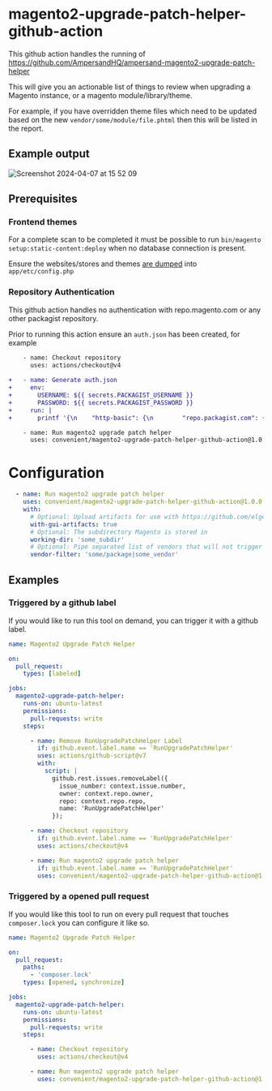 # magento2-upgrade-patch-helper-github-action

This github action handles the running of https://github.com/AmpersandHQ/ampersand-magento2-upgrade-patch-helper

This will give you an actionable list of things to review when upgrading a Magento instance, or a magento module/library/theme. 

For example, if you have overridden theme files which need to be updated based on the new `vendor/some/module/file.phtml` then this will be listed in the report.

## Example output

![Screenshot 2024-04-07 at 15 52 09](https://github.com/convenient/magento2-upgrade-patch-helper-github-action/assets/600190/c8a44603-a8d3-4e18-acad-63cc9c6ded43)

## Prerequisites

### Frontend themes 

For a complete scan to be completed it must be possible to run `bin/magento setup:static-content:deploy` when no database connection is present. 

Ensure the websites/stores and themes [are dumped](https://experienceleague.adobe.com/en/docs/commerce-operations/configuration-guide/cli/configuration-management/export-configuration) into `app/etc/config.php` 

### Repository Authentication

This github action handles no authentication with repo.magento.com or any other packagist repository.

Prior to running this action ensure an `auth.json` has been created, for example

```diff
    - name: Checkout repository
      uses: actions/checkout@v4
    
+   - name: Generate auth.json
+     env:
+       USERNAME: ${{ secrets.PACKAGIST_USERNAME }}
+       PASSWORD: ${{ secrets.PACKAGIST_PASSWORD }}
+     run: |
+       printf '{\n    "http-basic": {\n        "repo.packagist.com": {\n            "username": "${USERNAME}",\n            "password": "${PASSWORD}"\n        }\n    }\n}' > auth.json

    - name: Run magento2 upgrade patch helper
      uses: convenient/magento2-upgrade-patch-helper-github-action@1.0.0
```

# Configuration

```yml
  - name: Run magento2 upgrade patch helper
    uses: convenient/magento2-upgrade-patch-helper-github-action@1.0.0
    with:
      # Optional: Upload artifacts for use with https://github.com/elgentos/magento2-upgrade-gui
      with-gui-artifacts: true
      # Optional: The subdirectory Magento is stored in                  
      working-dir: 'some_subdir'                
      # Optional: Pipe separated list of vendors that will not trigger the tool
      vendor-filter: 'some/package|some_vendor' 
```

## Examples

### Triggered by a github label

If you would like to run this tool on demand, you can trigger it with a github label.

```yml
name: Magento2 Upgrade Patch Helper

on:
  pull_request:
    types: [labeled]

jobs:
  magento2-upgrade-patch-helper:
    runs-on: ubuntu-latest
    permissions:
      pull-requests: write
    steps:

      - name: Remove RunUpgradePatchHelper Label
        if: github.event.label.name == 'RunUpgradePatchHelper'
        uses: actions/github-script@v7
        with:
          script: |
            github.rest.issues.removeLabel({
              issue_number: context.issue.number,
              owner: context.repo.owner,
              repo: context.repo.repo,
              name: 'RunUpgradePatchHelper'
            });

      - name: Checkout repository
        if: github.event.label.name == 'RunUpgradePatchHelper'
        uses: actions/checkout@v4

      - name: Run magento2 upgrade patch helper
        if: github.event.label.name == 'RunUpgradePatchHelper'
        uses: convenient/magento2-upgrade-patch-helper-github-action@1.0.0
```

### Triggered by a opened pull request

If you would like this tool to run on every pull request that touches `composer.lock` you can configure it like so.

```yml
name: Magento2 Upgrade Patch Helper

on:
  pull_request:
    paths:
      - 'composer.lock'
    types: [opened, synchronize]

jobs:
  magento2-upgrade-patch-helper:
    runs-on: ubuntu-latest
    permissions:
      pull-requests: write
    steps:

      - name: Checkout repository
        uses: actions/checkout@v4

      - name: Run magento2 upgrade patch helper
        uses: convenient/magento2-upgrade-patch-helper-github-action@1.0.0
```
